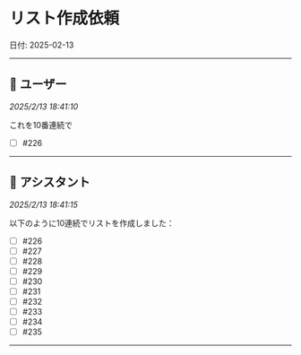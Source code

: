 # リスト作成依頼

日付: 2025-02-13

---

## 👤 ユーザー
*2025/2/13 18:41:10*

これを10番連続で

- [ ] #226

---

## 🤖 アシスタント
*2025/2/13 18:41:15*

以下のように10連続でリストを作成しました：

- [ ] #226  
- [ ] #227  
- [ ] #228  
- [ ] #229  
- [ ] #230  
- [ ] #231  
- [ ] #232  
- [ ] #233  
- [ ] #234  
- [ ] #235

---
